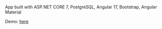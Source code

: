 App built with ASP.NET CORE 7, PostgreSQL, Angular 17, Bootstrap, Angular Material

Demo: [here](https://datinghub.fly.dev/)
